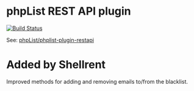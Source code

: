 # phpList REST API plugin

[![Build Status](https://travis-ci.org/phpList/phplist-plugin-restapi.svg?branch=master)](https://travis-ci.org/phpList/phplist-plugin-restapi)

See: [phpList/phplist-plugin-restapi](https://github.com/phpList/phplist-plugin-restapi)

# Added by Shellrent

Improved methods for adding and removing emails to/from the blacklist.
